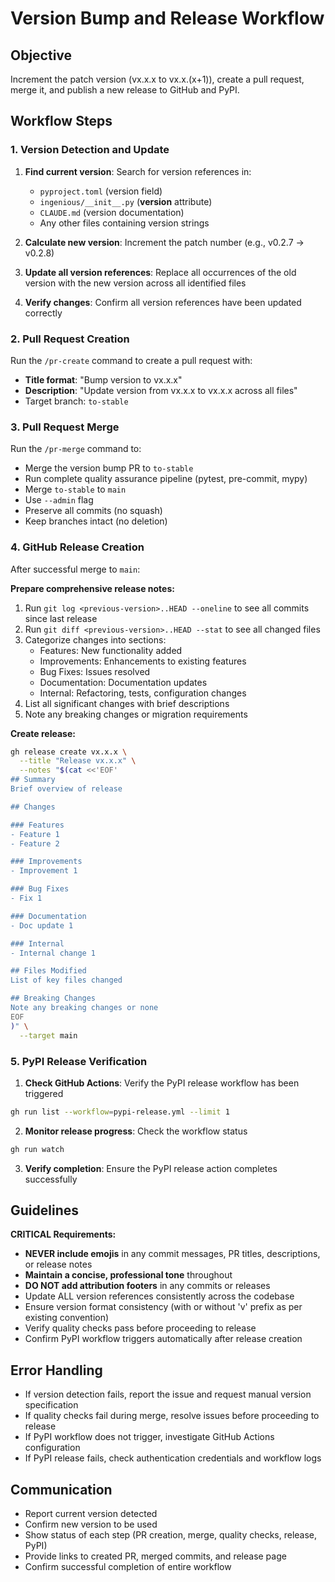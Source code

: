 # Version Bump and Release Workflow

## Objective

Increment the patch version (vx.x.x to vx.x.(x+1)), create a pull request, merge it, and publish a new release to GitHub and PyPI.

## Workflow Steps

### 1. Version Detection and Update

1. **Find current version**: Search for version references in:
   - `pyproject.toml` (version field)
   - `ingenious/__init__.py` (__version__ attribute)
   - `CLAUDE.md` (version documentation)
   - Any other files containing version strings

2. **Calculate new version**: Increment the patch number (e.g., v0.2.7 → v0.2.8)

3. **Update all version references**: Replace all occurrences of the old version with the new version across all identified files

4. **Verify changes**: Confirm all version references have been updated correctly

### 2. Pull Request Creation

Run the `/pr-create` command to create a pull request with:
- **Title format**: "Bump version to vx.x.x"
- **Description**: "Update version from vx.x.x to vx.x.x across all files"
- Target branch: `to-stable`

### 3. Pull Request Merge

Run the `/pr-merge` command to:
- Merge the version bump PR to `to-stable`
- Run complete quality assurance pipeline (pytest, pre-commit, mypy)
- Merge `to-stable` to `main`
- Use `--admin` flag
- Preserve all commits (no squash)
- Keep branches intact (no deletion)

### 4. GitHub Release Creation

After successful merge to `main`:

**Prepare comprehensive release notes:**
1. Run `git log <previous-version>..HEAD --oneline` to see all commits since last release
2. Run `git diff <previous-version>..HEAD --stat` to see all changed files
3. Categorize changes into sections:
   - Features: New functionality added
   - Improvements: Enhancements to existing features
   - Bug Fixes: Issues resolved
   - Documentation: Documentation updates
   - Internal: Refactoring, tests, configuration changes
4. List all significant changes with brief descriptions
5. Note any breaking changes or migration requirements

**Create release:**
```sh
gh release create vx.x.x \
  --title "Release vx.x.x" \
  --notes "$(cat <<'EOF'
## Summary
Brief overview of release

## Changes

### Features
- Feature 1
- Feature 2

### Improvements
- Improvement 1

### Bug Fixes
- Fix 1

### Documentation
- Doc update 1

### Internal
- Internal change 1

## Files Modified
List of key files changed

## Breaking Changes
Note any breaking changes or none
EOF
)" \
  --target main
```

### 5. PyPI Release Verification

1. **Check GitHub Actions**: Verify the PyPI release workflow has been triggered

```sh
gh run list --workflow=pypi-release.yml --limit 1
```

2. **Monitor release progress**: Check the workflow status

```sh
gh run watch
```

3. **Verify completion**: Ensure the PyPI release action completes successfully

## Guidelines

**CRITICAL Requirements:**
- **NEVER include emojis** in any commit messages, PR titles, descriptions, or release notes
- **Maintain a concise, professional tone** throughout
- **DO NOT add attribution footers** in any commits or releases
- Update ALL version references consistently across the codebase
- Ensure version format consistency (with or without 'v' prefix as per existing convention)
- Verify quality checks pass before proceeding to release
- Confirm PyPI workflow triggers automatically after release creation

## Error Handling

- If version detection fails, report the issue and request manual version specification
- If quality checks fail during merge, resolve issues before proceeding to release
- If PyPI workflow does not trigger, investigate GitHub Actions configuration
- If PyPI release fails, check authentication credentials and workflow logs

## Communication

- Report current version detected
- Confirm new version to be used
- Show status of each step (PR creation, merge, quality checks, release, PyPI)
- Provide links to created PR, merged commits, and release page
- Confirm successful completion of entire workflow
